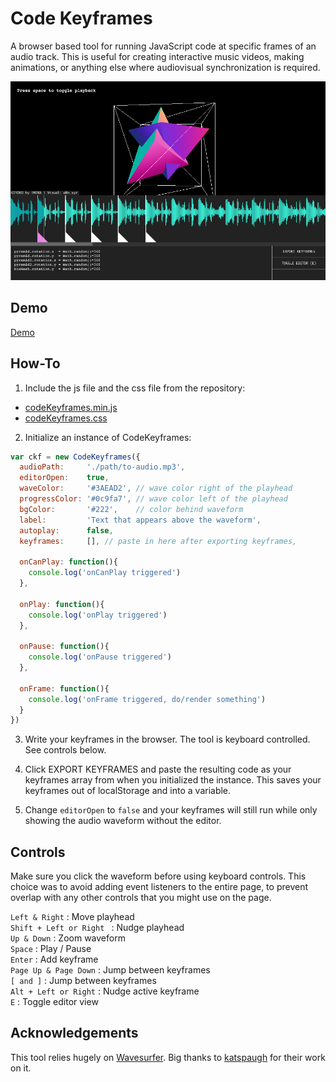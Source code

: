 # Code Keyframes

A browser based tool for running JavaScript code at specific frames of an audio track. This is useful for creating interactive music videos, making animations, or anything else where audiovisual synchronization is required.

![alt text](https://raw.githubusercontent.com/gridwalk/codekeyframes/master/example/poster.png "Codekeyframes Demo Screenshot")


## Demo

[Demo](https://gridwalk.github.io/codekeyframes/example/)

## How-To

1. Include the js file and the css file from the repository:
- [codeKeyframes.min.js](https://github.com/gridwalk/codekeyframes/releases/latest)
- [codeKeyframes.css](https://github.com/gridwalk/codekeyframes/releases/latest)

2. Initialize an instance of CodeKeyframes:

```javascript
var ckf = new CodeKeyframes({
  audioPath:     './path/to-audio.mp3',
  editorOpen:    true,
  waveColor:     '#3AEAD2', // wave color right of the playhead
  progressColor: '#0c9fa7', // wave color left of the playhead
  bgColor:       '#222',    // color behind waveform
  label:         'Text that appears above the waveform',
  autoplay:      false,
  keyframes:     [], // paste in here after exporting keyframes,
  
  onCanPlay: function(){
  	console.log('onCanPlay triggered')
  },

  onPlay: function(){
  	console.log('onPlay triggered')
  },

  onPause: function(){
  	console.log('onPause triggered')
  },

  onFrame: function(){
  	console.log('onFrame triggered, do/render something')
  }
})
```

3. Write your keyframes in the browser. The tool is keyboard controlled. See controls below.

4. Click EXPORT KEYFRAMES and paste the resulting code as your keyframes array from when you initialized the instance. This saves your keyframes out of localStorage and into a variable.

5. Change `editorOpen` to `false` and your keyframes will still run while only showing the audio waveform without the editor.

## Controls

Make sure you click the waveform before using keyboard controls. This choice was to avoid adding event listeners to the entire page, to prevent overlap with any other controls that you might use on the page.

`Left & Right` : Move playhead<br>
`Shift + Left or Right ` : Nudge playhead<br>
`Up & Down` : Zoom waveform<br>
`Space` : Play / Pause<br>
`Enter` : Add keyframe<br>
`Page Up & Page Down` : Jump between keyframes<br>
`[ and ]` : Jump between keyframes<br>
`Alt + Left or Right` : Nudge active keyframe<br>
`E` : Toggle editor view

## Acknowledgements

This tool relies hugely on [Wavesurfer](https://wavesurfer-js.org/). Big thanks to [katspaugh](https://github.com/katspaugh/wavesurfer.js) for their work on it.